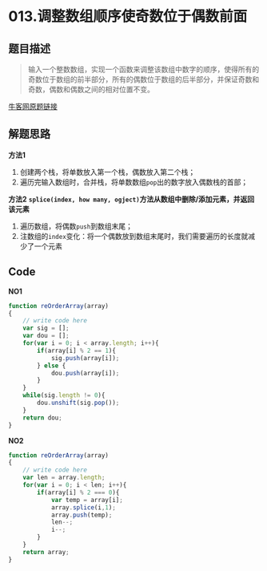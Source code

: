 
# 013.调整数组顺序使奇数位于偶数前面

## 题目描述

>输入一个整数数组，实现一个函数来调整该数组中数字的顺序，使得所有的奇数位于数组的前半部分，所有的偶数位于数组的后半部分，并保证奇数和奇数，偶数和偶数之间的相对位置不变。

[牛客网原题链接](https://www.nowcoder.com/practice/beb5aa231adc45b2a5dcc5b62c93f593?tpId=13&tqId=11166&tPage=1&rp=1&ru=%2Fta%2Fcoding-interviews&qru=%2Fta%2Fcoding-interviews%2Fquestion-ranking)




## 解题思路
**方法1**
1. 创建两个栈，将单数放入第一个栈，偶数放入第二个栈；
2. 遍历完输入数组时，合并栈，将单数数组`pop`出的数字放入偶数栈的首部；

**方法2**
**`splice(index, how many, ogject)`方法从数组中删除/添加元素，并返回该元素**
1. 遍历数组，将偶数`push`到数组末尾；
2. 注数组的`index`变化：将一个偶数放到数组末尾时，我们需要遍历的长度就减少了一个元素




## Code
**NO1**
```javascript
function reOrderArray(array)
{
    // write code here
    var sig = [];
    var dou = [];
    for(var i = 0; i < array.length; i++){
        if(array[i] % 2 == 1){
            sig.push(array[i]);
        } else {
            dou.push(array[i]);
        }
    }
    while(sig.length != 0){
        dou.unshift(sig.pop());
    }
    return dou;
}
```

**NO2**
```javascript
function reOrderArray(array)
{
    // write code here
    var len = array.length;
    for(var i = 0; i < len; i++){
        if(array[i] % 2 === 0){
            var temp = array[i];
            array.splice(i,1);
            array.push(temp);
            len--;
            i--;
        }
    }
    return array;
}
```